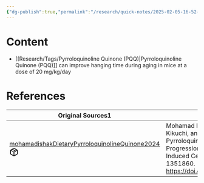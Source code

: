 ```yaml
---
{"dg-publish":true,"permalink":"/research/quick-notes/2025-02-05-16-52-35/","updated":"2025-02-05T16:54:58-05:00"}
---
```


# Content
- [[Research/Tags/Pyrroloquinoline Quinone (PQQ)\|Pyrroloquinoline Quinone (PQQ)]] can improve hanging time during aging in mice at a dose of 20 mg/kg/day
# References
<div><table class="dataview table-view-table"><thead class="table-view-thead"><tr class="table-view-tr-header"><th class="table-view-th"><span>Original Sources</span><span class="dataview small-text">1</span></th><th class="table-view-th"><span>Citations</span></th></tr></thead><tbody class="table-view-tbody"><tr><td><span><a data-tooltip-position="top" aria-label="Research/Evidence Sources/mohamadishakDietaryPyrroloquinolineQuinone2024.md" data-href="Research/Evidence Sources/mohamadishakDietaryPyrroloquinolineQuinone2024.md" href="Research/Evidence Sources/mohamadishakDietaryPyrroloquinolineQuinone2024.md" class="internal-link" target="_blank" rel="noopener nofollow" fileclass-name="Research Links">mohamadishakDietaryPyrroloquinolineQuinone2024</a><a class="metadata-menu fileclass-icon"><svg xmlns="http://www.w3.org/2000/svg" width="24" height="24" viewBox="0 0 24 24" fill="none" stroke="currentColor" stroke-width="2" stroke-linecap="round" stroke-linejoin="round" class="svg-icon lucide-package"><path d="m7.5 4.27 9 5.15"></path><path d="M21 8a2 2 0 0 0-1-1.73l-7-4a2 2 0 0 0-2 0l-7 4A2 2 0 0 0 3 8v8a2 2 0 0 0 1 1.73l7 4a2 2 0 0 0 2 0l7-4A2 2 0 0 0 21 16Z"></path><path d="m3.3 7 8.7 5 8.7-5"></path><path d="M12 22V12"></path></svg></a></span></td><td><span>Mohamad Ishak, Nur Syafiqah, Midori Kikuchi, and Kazuto Ikemoto. “Dietary Pyrroloquinoline Quinone Hinders Aging Progression in Male Mice and D-Galactose-Induced Cells.” Frontiers in Aging 5 (2024): 1351860. <a rel="noopener nofollow" class="external-link" href="https://doi.org/10.3389/fragi.2024.1351860" target="_blank">https://doi.org/10.3389/fragi.2024.1351860</a>.</span></td></tr></tbody></table></div>


